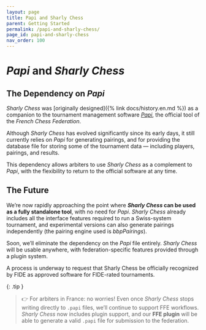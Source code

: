 ```yaml
---
layout: page
title: Papi and Sharly Chess
parent: Getting Started
permalink: /papi-and-sharly-chess/
page_id: papi-and-sharly-chess
nav_order: 100
---
```


# _Papi_ and _Sharly Chess_

## The Dependency on _Papi_

_Sharly Chess_ was [originally designed]({% link docs/history.en.md %}) as a companion to the tournament management software _[Papi](https://www.echecs.asso.fr/Actu.aspx?Ref=142877)_, the official tool of the _French Chess Federation_.

Although _Sharly Chess_ has evolved significantly since its early days, it still currently relies on _Papi_ for generating pairings, and for providing the database file for storing some of the tournament data — including players, pairings, and results.

This dependency allows arbiters to use _Sharly Chess_ as a complement to _Papi_, with the flexibility to return to the official software at any time.

## The Future

We’re now rapidly approaching the point where **_Sharly Chess_ can be used as a fully standalone tool**, with no need for _Papi_.
_Sharly Chess_ already includes all the interface features required to run a Swiss-system tournament, and experimental versions can also generate pairings independently (the pairing engine used is _bbpPairings_).

Soon, we’ll eliminate the dependency on the _Papi_ file entirely. _Sharly Chess_ will be usable anywhere, with federation-specific features provided through a plugin system.

A process is underway to request that Sharly Chess be officially recognized by FIDE as approved software for FIDE-rated tournaments.

{: .tip }
> :point_right: For arbiters in France: no worries! Even once _Sharly Chess_ stops writing directly to `.papi` files, we’ll continue to support FFE workflows. _Sharly Chess_ now includes plugin support, and our **FFE plugin** will be able to generate a valid `.papi` file for submission to the federation.
